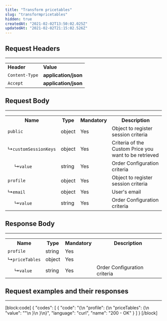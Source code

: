 ```yaml
---
title: "Transform pricetables"
slug: "transformpricetables"
hidden: true
createdAt: "2021-02-02T13:50:02.025Z"
updatedAt: "2021-02-02T21:15:02.526Z"
---
```


## Request Headers

---

<table>
    <tr>
        <td><b>Header</b></td>
        <td><b>Value</b></td>
    </tr>
    <tr>
        <td><code>Content-Type</code></td>
        <td><b>application/json</b></td>
    </tr>
    <tr>
        <td><code>Accept</code></td>
        <td><b>application/json</b></td>
    </tr>
</table>

## Request Body

---

<table>
    <tr>
        <th>Name</th>
        <th>Type</th>
        <th>Mandatory</th>
        <th>Description</th>
    </tr>
    <tr>
        <td><code>public</code></td>
        <td>object</td>
        <td>Yes</td>
        <td>Object to register session criteria</td>
    </tr>
    <tr>
        <td>&#x21B3;<code>customSessionKeys</code></td>
        <td>object</td>
        <td>Yes</td>
        <td>Criteria of the Custom Price you want to be retrieved</td>
    </tr>
    <tr>
        <td>&nbsp;&nbsp;&nbsp;&nbsp; &#x21B3;<code>value</code></td>
        <td>string</td>
        <td>Yes</td>
        <td>Order Configuration criteria</td>
    </tr>
    <tr>
        <td><code>profile</code></td>
        <td>object</td>
        <td>Yes</td>
        <td>Object to register session criteria</td>
    </tr>
    <tr>
        <td>&#x21B3;<code>email</code></td>
        <td>object</td>
        <td>Yes</td>
        <td>User's email</td>
    </tr>
    <tr>
        <td>&nbsp;&nbsp;&nbsp;&nbsp; &#x21B3;<code>value</code></td>
        <td>string</td>
        <td>Yes</td>
        <td>Order Configuration criteria</td>
    </tr>
</table>

## Response Body

---

<table>
    <tr>
        <th>Name</th>
        <th>Type</th>
        <th>Mandatory</th>
        <th>Description</th>
    </tr>
    <tr>
        <td><code>profile</code></td>
        <td>string</td>
        <td>Yes</td>
        <td></td>
    </tr>
    <tr>
        <td>&#x21B3;<code>priceTables</code></td>
        <td>object</td>
        <td>Yes</td>
        <td></td>
    </tr>
    <tr>
        <td>&nbsp;&nbsp;&nbsp;&nbsp; &#x21B3;<code>value</code></td>
        <td>string</td>
        <td>Yes</td>
        <td>Order Configuration criteria</td>
    </tr>
</table>

## Request examples and their responses

---
[block:code]
{
  "codes": [
    {
      "code": "{\n    \"profile\": {\n        \"priceTables\": {\n            \"value\": \"\"\n        }\n    }\n}",
      "language": "curl",
      "name": "200 - OK"
    }
  ]
}
[/block]
